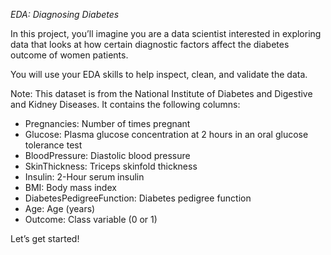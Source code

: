 *EDA: Diagnosing Diabetes*

In this project, you’ll imagine you are a data scientist interested in exploring data that looks at how certain diagnostic factors affect the diabetes outcome of women patients.

You will use your EDA skills to help inspect, clean, and validate the data.

Note: This dataset is from the National Institute of Diabetes and Digestive and Kidney Diseases. It contains the following columns:

- Pregnancies: Number of times pregnant
- Glucose: Plasma glucose concentration at 2 hours in an oral glucose tolerance test
- BloodPressure: Diastolic blood pressure
- SkinThickness: Triceps skinfold thickness
- Insulin: 2-Hour serum insulin
- BMI: Body mass index
- DiabetesPedigreeFunction: Diabetes pedigree function
- Age: Age (years)
- Outcome: Class variable (0 or 1)


Let’s get started!
